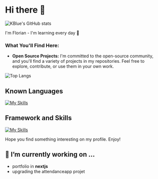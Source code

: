 # Hi there 👋

![KBlue's GitHub stats](https://github-readme-stats.vercel.app/api?username=kbluelvl&hide=contribs,prs&theme=tokyonight) 

I'm Florian - I'm learning every day 🚀

### What You'll Find Here:

- **Open Source Projects:** I'm committed to the open-source community, and you'll find a variety of projects in my repositories. Feel free to explore, contribute, or use them in your own work.

![Top Langs](https://github-readme-stats.vercel.app/api/top-langs/?username=kbluelvl&layout=compact&theme=tokyonight)

## Known Languages

[![My Skills](https://skillicons.dev/icons?i=java,html,css,js,cpp,c,php,python,kotlin,typescript)](https://skillicons.dev)

## Framework and Skills

[![My Skills](https://skillicons.dev/icons?i=laravel,django,docker,git,gitlab,github,linux,idea,qt,vscode,graphql,spring,react,npm,androidstudio,bootstrap,mysql,ubuntu,jquery,nextjs,nodejs,tailwind)](https://skillicons.dev)

Hope you find something interesting on my profile. Enjoy!

## 🔭 I’m currently working on ...

- portfolio in **nextjs**
- upgrading the attendanceapp projet
